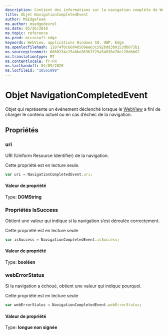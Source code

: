 ```yaml
---
description: Contient des informations sur la navigation complète de WebView
title: Objet NavigationCompletedEvent
author: MSEdgeTeam
ms.author: msedgedevrel
ms.date: 05/26/2018
ms.topic: reference
ms.prod: microsoft-edge
keywords: WebView, applications Windows 10, UWP, Edge
ms.openlocfilehash: 11974f0c66d48569ee63c592bdd3b0153db075b1
ms.sourcegitcommit: 6860234c25a8be863b7f29a54838e78e120dbb62
ms.translationtype: MT
ms.contentlocale: fr-FR
ms.lasthandoff: 04/09/2020
ms.locfileid: "10565099"
---
```

# Objet NavigationCompletedEvent

Objet qui représente un événement déclenché lorsque le [WebView](../webview.md) a fini de charger le contenu actuel ou en cas d’échec de la navigation.

## Propriétés
    
### uri

URI (Uniform Resource Identifier) de la navigation.

Cette propriété est en lecture seule.

```js
var uri = NavigationCompletedEvent.uri;
```

#### Valeur de propriété
Type: **DOMString**

### Propriétés IsSuccess

Obtient une valeur qui indique si la navigation s’est déroulée correctement.

Cette propriété est en lecture seule

```js
var isSuccess = NavigationCompletedEvent.isSuccess;
```

#### Valeur de propriété
Type: **booléen**

### webErrorStatus

Si la navigation a échoué, obtient une valeur qui indique pourquoi.

Cette propriété est en lecture seule

```js
var webErrorStatus = NavigationCompletedEvent.webErrorStatus;
```

#### Valeur de propriété
Type: **longue non signée**
